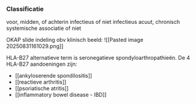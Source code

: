### Classificatie
voor, midden, of achterin
infectieus of niet infectieus
acuut, chronisch
systemische associatie of niet

OKAP slide indeling obv klinisch beeld: 
![[Pasted image 20250831161029.png]]

HLA-B27 alternatieve term is seronegatieve spondyloarthropathieën.
De 4 HLA-B27 aandoeningen zijn:
- [[ankyloserende spondilositis]]
- [[reactieve arthritis]]
- [[psoriatische atritis]]
- [[inflammatory bowel disease - IBD]] 